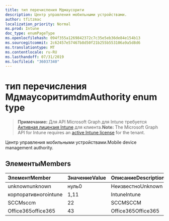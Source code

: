 ```yaml
---
title: тип перечисления Мдмаусорити
description: Центр управления мобильными устройствами.
author: tfitzmac
localization_priority: Normal
ms.prod: Intune
doc_type: enumPageType
ms.openlocfilehash: 094f355a1269842372c7c35e5eb36de84e154b13
ms.sourcegitcommit: 2c62457e57467b8d50f21b255b553106a9a5d8d6
ms.translationtype: MT
ms.contentlocale: ru-RU
ms.lasthandoff: 07/31/2019
ms.locfileid: "36037340"
---
```

# <a name="mdmauthority-enum-type"></a><span data-ttu-id="88169-103">тип перечисления Мдмаусорити</span><span class="sxs-lookup"><span data-stu-id="88169-103">mdmAuthority enum type</span></span>

> <span data-ttu-id="88169-104">**Примечание:** Для API Microsoft Graph для Intune требуется [Активная лицензия Intune](https://go.microsoft.com/fwlink/?linkid=839381) для клиента.</span><span class="sxs-lookup"><span data-stu-id="88169-104">**Note:** The Microsoft Graph API for Intune requires an [active Intune license](https://go.microsoft.com/fwlink/?linkid=839381) for the tenant.</span></span>

<span data-ttu-id="88169-105">Центр управления мобильными устройствами.</span><span class="sxs-lookup"><span data-stu-id="88169-105">Mobile device management authority.</span></span>

## <a name="members"></a><span data-ttu-id="88169-106">Элементы</span><span class="sxs-lookup"><span data-stu-id="88169-106">Members</span></span>
|<span data-ttu-id="88169-107">Элемент</span><span class="sxs-lookup"><span data-stu-id="88169-107">Member</span></span>|<span data-ttu-id="88169-108">Значение</span><span class="sxs-lookup"><span data-stu-id="88169-108">Value</span></span>|<span data-ttu-id="88169-109">Описание</span><span class="sxs-lookup"><span data-stu-id="88169-109">Description</span></span>|
|:---|:---|:---|
|<span data-ttu-id="88169-110">unknown</span><span class="sxs-lookup"><span data-stu-id="88169-110">unknown</span></span>|<span data-ttu-id="88169-111">нуль</span><span class="sxs-lookup"><span data-stu-id="88169-111">0</span></span>|<span data-ttu-id="88169-112">Неизвестно</span><span class="sxs-lookup"><span data-stu-id="88169-112">Unknown</span></span>|
|<span data-ttu-id="88169-113">корпоративного</span><span class="sxs-lookup"><span data-stu-id="88169-113">intune</span></span>|<span data-ttu-id="88169-114">1,1</span><span class="sxs-lookup"><span data-stu-id="88169-114">1</span></span>|<span data-ttu-id="88169-115">Intune</span><span class="sxs-lookup"><span data-stu-id="88169-115">Intune</span></span>|
|<span data-ttu-id="88169-116">SCCM</span><span class="sxs-lookup"><span data-stu-id="88169-116">sccm</span></span>|<span data-ttu-id="88169-117">2</span><span class="sxs-lookup"><span data-stu-id="88169-117">2</span></span>|<span data-ttu-id="88169-118">SCCM</span><span class="sxs-lookup"><span data-stu-id="88169-118">SCCM</span></span>|
|<span data-ttu-id="88169-119">Office365</span><span class="sxs-lookup"><span data-stu-id="88169-119">office365</span></span>|<span data-ttu-id="88169-120">4</span><span class="sxs-lookup"><span data-stu-id="88169-120">3</span></span>|<span data-ttu-id="88169-121">Office365</span><span class="sxs-lookup"><span data-stu-id="88169-121">Office365</span></span>|



